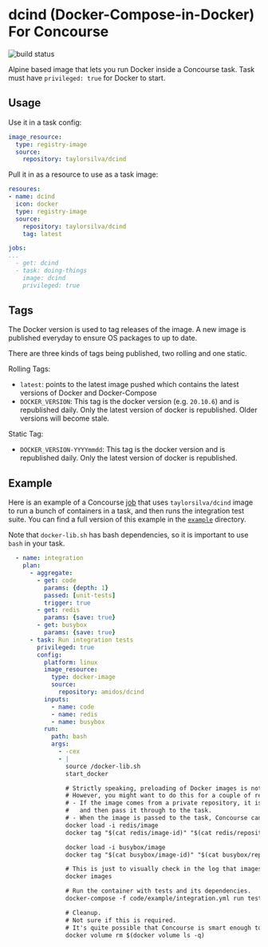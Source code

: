# dcind (Docker-Compose-in-Docker) For Concourse

![build status](https://ci.concourse-ci.org/api/v1/teams/tay/pipelines/dcind/jobs/build-and-publish/badge)

Alpine based image that lets you run Docker inside a Concourse task. Task must have `privileged: true` for Docker to start.

## Usage

Use it in a task config:
```yaml
image_resource:
  type: registry-image
  source:
    repository: taylorsilva/dcind
```

Pull it in as a resource to use as a task image:
```yaml
resoures:
- name: dcind
  icon: docker
  type: registry-image
  source:
    repository: taylorsilva/dcind
    tag: latest

jobs:
...
  - get: dcind
  - task: doing-things
    image: dcind
    privileged: true
```

## Tags
The Docker version is used to tag releases of the image. A new image is
published everyday to ensure OS packages to up to date.

There are three kinds of tags being published, two rolling and one static.

Rolling Tags:
- `latest`: points to the latest image pushed which contains the latest versions of Docker and Docker-Compose
- `DOCKER_VERSION`: This tag is the docker version (e.g. `20.10.6`) and is republished daily. Only the latest version of docker is republished. Older versions will become stale.

Static Tag:
- `DOCKER_VERSION-YYYYmmdd`: This tag is the docker version and is republished daily. Only the latest version of docker is republished.

## Example

Here is an example of a Concourse [job](https://concourse-ci.org/jobs.html)
that uses `taylorsilva/dcind` image to run a bunch of containers in a task, and
then runs the integration test suite. You can find a full version of this
example in the [`example`](example) directory.

Note that `docker-lib.sh` has bash dependencies, so it is important to use `bash` in your task.

```yaml
  - name: integration
    plan:
      - aggregate:
        - get: code
          params: {depth: 1}
          passed: [unit-tests]
          trigger: true
        - get: redis
          params: {save: true}
        - get: busybox
          params: {save: true}
      - task: Run integration tests
        privileged: true
        config:
          platform: linux
          image_resource:
            type: docker-image
            source:
              repository: amidos/dcind
          inputs:
            - name: code
            - name: redis
            - name: busybox
          run:
            path: bash
            args:
              - -cex
              - |
                source /docker-lib.sh
                start_docker

                # Strictly speaking, preloading of Docker images is not required.
                # However, you might want to do this for a couple of reasons:
                # - If the image comes from a private repository, it is much easier to let Concourse pull it,
                #   and then pass it through to the task.
                # - When the image is passed to the task, Concourse can often get the image from its cache.
                docker load -i redis/image
                docker tag "$(cat redis/image-id)" "$(cat redis/repository):$(cat redis/tag)"

                docker load -i busybox/image
                docker tag "$(cat busybox/image-id)" "$(cat busybox/repository):$(cat busybox/tag)"

                # This is just to visually check in the log that images have been loaded successfully
                docker images

                # Run the container with tests and its dependencies.
                docker-compose -f code/example/integration.yml run tests

                # Cleanup.
                # Not sure if this is required.
                # It's quite possible that Concourse is smart enough to clean up the Docker mess itself.
                docker volume rm $(docker volume ls -q)

```
